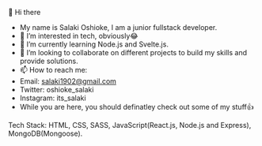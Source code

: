 👋 Hi there
- My name is Salaki Oshioke, I am a junior fullstack developer.
- 👀 I’m interested in tech, obviously😂
- 🌱 I’m currently learning Node.js and Svelte.js.
- 💞️ I’m looking to collaborate on different projects to build my skills and provide solutions.
- 📫 How to reach me:
- Email: salaki1902@gmail.com
- Twitter: oshioke_salaki
- Instagram: its_salaki
- While you are here, you should definatley check out some of my stuff👍

Tech Stack: HTML, CSS, SASS, JavaScript(React.js, Node.js and Express), MongoDB(Mongoose).
<!---
Oshioke-Salaki/Oshioke-Salaki is a ✨ special ✨ repository because its `README.md` (this file) appears on your GitHub profile.
You can click the Preview link to take a look at your changes.
--->
